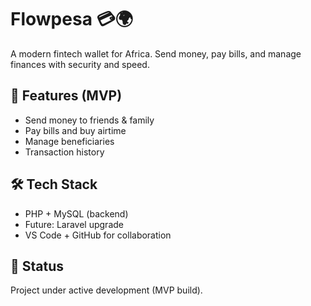 #  Flowpesa 💳🌍

A modern fintech wallet for Africa. Send money, pay bills, and manage finances with security and speed.

## 🚀 Features (MVP)
- Send money to friends & family
- Pay bills and buy airtime
- Manage beneficiaries
- Transaction history

## 🛠 Tech Stack
- PHP + MySQL (backend)
- Future: Laravel upgrade
- VS Code + GitHub for collaboration

## 📌 Status
Project under active development (MVP build).
